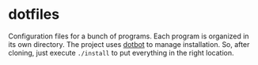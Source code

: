 # dotfiles

Configuration files for a bunch of programs. Each program is organized in its
own directory. The project uses
[dotbot](https://github.com/anishathalye/dotbot) to manage installation. So,
after cloning, just execute `./install` to put everything in the right location.
